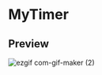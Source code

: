 # MyTimer

## Preview
![ezgif com-gif-maker (2)](https://user-images.githubusercontent.com/75382687/171878911-d6685558-ec6c-41f6-a79f-a095df2db1bc.gif)
